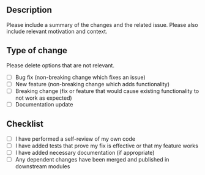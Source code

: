 ## Description

Please include a summary of the changes and the related issue. Please also include relevant motivation and context.

## Type of change

Please delete options that are not relevant.

- [ ] Bug fix (non-breaking change which fixes an issue)
- [ ] New feature (non-breaking change which adds functionality)
- [ ] Breaking change (fix or feature that would cause existing functionality to not work as expected)
- [ ] Documentation update

## Checklist

- [ ] I have performed a self-review of my own code
- [ ] I have added tests that prove my fix is effective or that my feature works
- [ ] I have added necessary documentation (if appropriate)
- [ ] Any dependent changes have been merged and published in downstream modules
